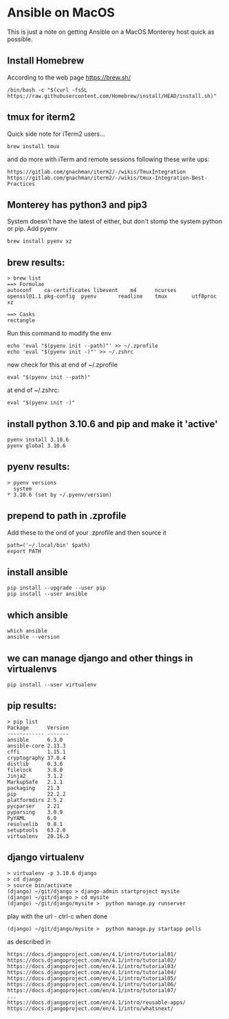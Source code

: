 # Ansible on MacOS

This is just a note on getting Ansible on a MacOS Monterey host quick as possible.

## Install Homebrew

According to the web page https://brew.sh/

    /bin/bash -c "$(curl -fsSL https://raw.githubusercontent.com/Homebrew/install/HEAD/install.sh)"

## tmux for iterm2

Quick side note for iTerm2 users...

    brew install tmux

and do more with iTerm and remote sessions following these write ups:

    https://gitlab.com/gnachman/iterm2/-/wikis/TmuxIntegration
    https://gitlab.com/gnachman/iterm2/-/wikis/tmux-Integration-Best-Practices

## Monterey has python3 and pip3

System doesn't have the latest of either, but don't stomp the system python or pip. Add pyenv

    brew install pyenv xz

## brew results:

    > brew list
    ==> Formulae
    autoconf	ca-certificates	libevent	m4		ncurses		openssl@1.1	pkg-config	pyenv		readline	tmux		utf8proc	xz
    
    ==> Casks
    rectangle

Run this command to modify the env

    echo 'eval "$(pyenv init --path)"' >> ~/.zprofile
    echo 'eval "$(pyenv init -)"' >> ~/.zshrc
    
now check for this at end of ~/.zprofile

    eval "$(pyenv init --path)"

at end of ~/.zshrc:

    eval "$(pyenv init -)"

## install python 3.10.6 and pip and make it 'active'

    pyenv install 3.10.6
    pyenv global 3.10.6

## pyenv results:

    > pyenv versions
      system
    * 3.10.6 (set by ~/.pyenv/version)

## prepend to path in .zprofile

Add these to the ond of your .zprofile and then source it

    path=('~/.local/bin' $path)
    export PATH
  
## install ansible

    pip install --upgrade --user pip
    pip install --user ansible

## which ansible

    which ansible
    ansible --version

## we can manage django and other things in virtualenvs

    pip install --user virtualenv

## pip results:

    > pip list
    Package      Version
    ------------ -------
    ansible      6.3.0
    ansible-core 2.13.3
    cffi         1.15.1
    cryptography 37.0.4
    distlib      0.3.6
    filelock     3.8.0
    Jinja2       3.1.2
    MarkupSafe   2.1.1
    packaging    21.3
    pip          22.2.2
    platformdirs 2.5.2
    pycparser    2.21
    pyparsing    3.0.9
    PyYAML       6.0
    resolvelib   0.8.1
    setuptools   63.2.0
    virtualenv   20.16.3


## django virtualenv

    > virtualenv -p 3.10.6 django
    > cd django
    > source bin/activate
    (django) ~/git/django > django-admin startproject mysite
    (django) ~/git/django > cd mysite    
    (django) ~/git/django/mysite >  python manage.py runserver

play with the url - ctrl-c when done

    (django) ~/git/django/mysite >  python manage.py startapp polls

as described in

    https://docs.djangoproject.com/en/4.1/intro/tutorial01/
    https://docs.djangoproject.com/en/4.1/intro/tutorial02/
    https://docs.djangoproject.com/en/4.1/intro/tutorial03/
    https://docs.djangoproject.com/en/4.1/intro/tutorial04/
    https://docs.djangoproject.com/en/4.1/intro/tutorial05/
    https://docs.djangoproject.com/en/4.1/intro/tutorial06/
    https://docs.djangoproject.com/en/4.1/intro/tutorial07/
    ...
    https://docs.djangoproject.com/en/4.1/intro/reusable-apps/
    https://docs.djangoproject.com/en/4.1/intro/whatsnext/
